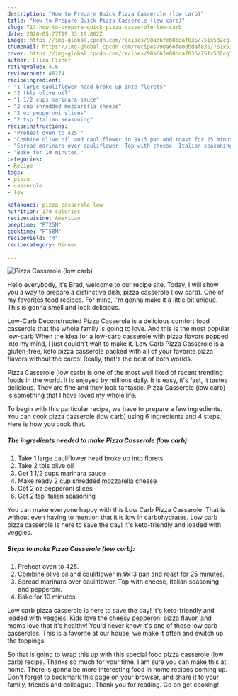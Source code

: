 ```yaml
---
description: "How to Prepare Quick Pizza Casserole (low carb)"
title: "How to Prepare Quick Pizza Casserole (low carb)"
slug: 717-how-to-prepare-quick-pizza-casserole-low-carb
date: 2020-05-27T19:33:19.862Z
image: https://img-global.cpcdn.com/recipes/98a66fe08bdaf835/751x532cq70/pizza-casserole-low-carb-recipe-main-photo.jpg
thumbnail: https://img-global.cpcdn.com/recipes/98a66fe08bdaf835/751x532cq70/pizza-casserole-low-carb-recipe-main-photo.jpg
cover: https://img-global.cpcdn.com/recipes/98a66fe08bdaf835/751x532cq70/pizza-casserole-low-carb-recipe-main-photo.jpg
author: Eliza Fisher
ratingvalue: 4.6
reviewcount: 48274
recipeingredient:
- "1 large cauliflower head broke up into florets"
- "2 tbls olive oil"
- "1 1/2 cups marinara sauce"
- "2 cup shredded mozzarella cheese"
- "2 oz pepperoni slices"
- "2 tsp Italian seasoning"
recipeinstructions:
- "Preheat oven to 425."
- "Combine olive oil and cauliflower in 9x13 pan and roast for 25 minutes."
- "Spread marinara over cauliflower. Top with cheese, Italian seasoning and pepperoni."
- "Bake for 10 minutes."
categories:
- Recipe
tags:
- pizza
- casserole
- low

katakunci: pizza casserole low 
nutrition: 170 calories
recipecuisine: American
preptime: "PT25M"
cooktime: "PT58M"
recipeyield: "4"
recipecategory: Dinner

---
```



![Pizza Casserole (low carb)](https://img-global.cpcdn.com/recipes/98a66fe08bdaf835/751x532cq70/pizza-casserole-low-carb-recipe-main-photo.jpg)

Hello everybody, it's Brad, welcome to our recipe site. Today, I will show you a way to prepare a distinctive dish, pizza casserole (low carb). One of my favorites food recipes. For mine, I'm gonna make it a little bit unique. This is gonna smell and look delicious.

Low-Carb Deconstructed Pizza Casserole is a delicious comfort food casserole that the whole family is going to love. And this is the most popular low-carb When the idea for a low-carb casserole with pizza flavors popped into my mind, I just couldn&#39;t wait to make it. Low Carb Pizza Casserole is a gluten-free, keto pizza casserole packed with all of your favorite pizza flavors without the carbs! Really, that&#39;s the best of both worlds.

Pizza Casserole (low carb) is one of the most well liked of recent trending foods in the world. It is enjoyed by millions daily. It is easy, it's fast, it tastes delicious. They are fine and they look fantastic. Pizza Casserole (low carb) is something that I have loved my whole life.


To begin with this particular recipe, we have to prepare a few ingredients. You can cook pizza casserole (low carb) using 6 ingredients and 4 steps. Here is how you cook that.

<!--inarticleads1-->

##### The ingredients needed to make Pizza Casserole (low carb):

1. Take 1 large cauliflower head broke up into florets
1. Take 2 tbls olive oil
1. Get 1 1/2 cups marinara sauce
1. Make ready 2 cup shredded mozzarella cheese
1. Get 2 oz pepperoni slices
1. Get 2 tsp Italian seasoning


You can make everyone happy with this Low Carb Pizza Casserole. That is without even having to mention that it is low in carbohydrates. Low carb pizza casserole is here to save the day! It&#39;s keto-friendly and loaded with veggies. 

<!--inarticleads2-->

##### Steps to make Pizza Casserole (low carb):

1. Preheat oven to 425.
1. Combine olive oil and cauliflower in 9x13 pan and roast for 25 minutes.
1. Spread marinara over cauliflower. Top with cheese, Italian seasoning and pepperoni.
1. Bake for 10 minutes.


Low carb pizza casserole is here to save the day! It&#39;s keto-friendly and loaded with veggies. Kids love the cheesy pepperoni pizza flavor, and moms love that it&#39;s healthy! You&#39;d never know it&#39;s one of those low carb casseroles. This is a favorite at our house, we make it often and switch up the toppings. 

So that is going to wrap this up with this special food pizza casserole (low carb) recipe. Thanks so much for your time. I am sure you can make this at home. There is gonna be more interesting food in home recipes coming up. Don't forget to bookmark this page on your browser, and share it to your family, friends and colleague. Thank you for reading. Go on get cooking!
